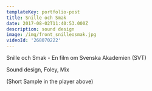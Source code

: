 ```yaml
---
templateKey: portfolio-post
title: Snille och Smak
date: 2017-08-02T11:40:53.000Z
description: sound design
image: /img/front_snilleosmak.jpg
videoId: '268070222'
---
```

Snille och Smak - En film om Svenska Akademien (SVT)

Sound design, Foley, Mix

(Short Sample in the player above)
